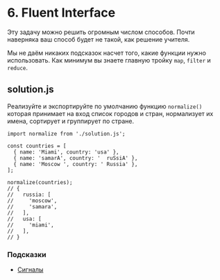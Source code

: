 # 6. Fluent Interface

Эту задачу можно решить огромным числом способов. Почти наверняка ваш способ будет не такой, как решение учителя.

Мы не даём никаких подсказок насчет того, какие функции нужно использовать. Как минимум вы знаете главную тройку `map`, `filter` и `reduce`.

## solution.js

Реализуйте и экспортируйте по умолчанию функцию `normalize()` которая принимает на вход список городов и стран, нормализует их имена, сортирует и группирует по стране.
```
import normalize from './solution.js';

const countries = [
  { name: 'Miami', country: 'usa' },
  { name: 'samarA', country: '  ruSsiA' },
  { name: 'Moscow ', country: ' Russia' },
];

normalize(countries);
// {
//   russia: [
//     'moscow',
//     'samara',
//   ],
//   usa: [
//     'miami',
//   ],
// }
```

### Подсказки

* [Сигналы](https://ru.hexlet.io/courses/js-functions/lessons/signals/theory_unit)
